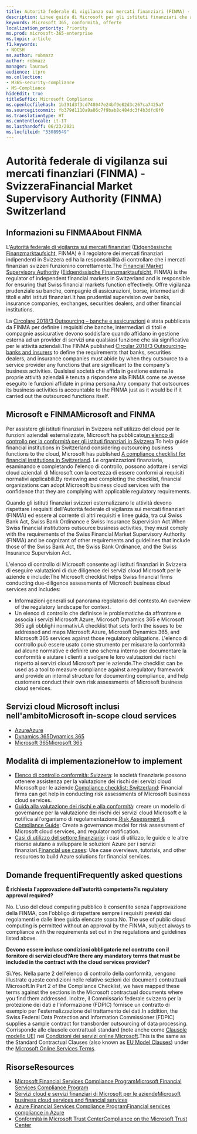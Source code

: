 ```yaml
---
title: Autorità federale di vigilanza sui mercati finanziari (FINMA) - Svizzera
description: Linee guida di Microsoft per gli istituti finanziari che adottano il cloud in Svizzera.
keywords: Microsoft 365, conformità, offerte
localization_priority: Priority
ms.prod: microsoft-365-enterprise
ms.topic: article
f1.keywords:
- NOCSH
ms.author: robmazz
author: robmazz
manager: laurawi
audience: itpro
ms.collection:
- M365-security-compliance
- MS-Compliance
hideEdit: true
titleSuffix: Microsoft Compliance
ms.openlocfilehash: 1b391d3f3cd748047e24bf9e82d3c267ca7425a7
ms.sourcegitcommit: fb379d1110a9a86c7f9bab8c484dc3f4b3dfd6f0
ms.translationtype: HT
ms.contentlocale: it-IT
ms.lasthandoff: 06/23/2021
ms.locfileid: "53089549"
---
```

# <a name="financial-market-supervisory-authority-finma-switzerland"></a><span data-ttu-id="571f8-104">Autorità federale di vigilanza sui mercati finanziari (FINMA) - Svizzera</span><span class="sxs-lookup"><span data-stu-id="571f8-104">Financial Market Supervisory Authority (FINMA) Switzerland</span></span>

## <a name="about-finma"></a><span data-ttu-id="571f8-105">Informazioni su FINMA</span><span class="sxs-lookup"><span data-stu-id="571f8-105">About FINMA</span></span>

<span data-ttu-id="571f8-106">L'[Autorità federale di vigilanza sui mercati finanziari](https://www.finma.ch/en) ([Eidgenössische Finanzmarktaufsicht](https://www.finma.ch/de/), FINMA) è il regolatore dei mercati finanziari indipendenti in Svizzera ed ha la responsabilità di controllare che i mercati finanziari svizzeri funzionino correttamente.</span><span class="sxs-lookup"><span data-stu-id="571f8-106">The [Financial Market Supervisory Authority](https://www.finma.ch/en) ([Eidgenössische Finanzmarktaufsicht](https://www.finma.ch/de/), FINMA) is the regulator of independent financial markets in Switzerland and is responsible for ensuring that Swiss financial markets function effectively.</span></span> <span data-ttu-id="571f8-107">Offre vigilanza prudenziale su banche, compagnie di assicurazioni, borse, intermediari di titoli e altri istituti finanziari.</span><span class="sxs-lookup"><span data-stu-id="571f8-107">It has prudential supervision over banks, insurance companies, exchanges, securities dealers, and other financial institutions.</span></span>

<span data-ttu-id="571f8-108">La [Circolare 2018/3 Outsourcing – banche e assicurazioni](https://www.finma.ch/en/~/media/finma/dokumente/rundschreiben-archiv/2018/rs-18-03/finma-rs-2018-03---20170921.pdf?la=en) è stata pubblicata da FINMA per definire i requisiti che banche, intermediari di titoli e compagnie assicurative devono soddisfare quando affidano in gestione esterna ad un provider di servizi una qualsiasi funzione che sia significativa per le attività aziendali.</span><span class="sxs-lookup"><span data-stu-id="571f8-108">The FINMA published [Circular 2018/3 Outsourcing–banks and insurers](https://www.finma.ch/en/~/media/finma/dokumente/rundschreiben-archiv/2018/rs-18-03/finma-rs-2018-03---20170921.pdf?la=en) to define the requirements that banks, securities dealers, and insurance companies must abide by when they outsource to a service provider any functions that are significant to the company's business activities.</span></span> <span data-ttu-id="571f8-109">Qualsiasi società che affida in gestione esterna le proprie attività aziendali è tenuta a rispondere alla FINMA come se avesse eseguito le funzioni affidate in prima persona.</span><span class="sxs-lookup"><span data-stu-id="571f8-109">Any company that outsources its business activities is accountable to the FINMA just as it would be if it carried out the outsourced functions itself.</span></span>

## <a name="microsoft-and-finma"></a><span data-ttu-id="571f8-110">Microsoft e FINMA</span><span class="sxs-lookup"><span data-stu-id="571f8-110">Microsoft and FINMA</span></span>

<span data-ttu-id="571f8-111">Per assistere gli istituti finanziari in Svizzera nell'utilizzo del cloud per le funzioni aziendali esternalizzate, Microsoft ha pubblicato[un elenco di controllo per la conformità per gli istituti finanziari in Svizzera](https://aka.ms/FinServ-Guide-Switzerland).</span><span class="sxs-lookup"><span data-stu-id="571f8-111">To help guide financial institutions in Switzerland considering outsourcing business functions to the cloud, Microsoft has published [A compliance checklist for financial institutions in Switzerland](https://aka.ms/FinServ-Guide-Switzerland).</span></span> <span data-ttu-id="571f8-112">Le organizzazioni finanziarie, esaminando e completando l'elenco di controllo, possono adottare i servizi cloud aziendali di Microsoft con la certezza di essere conformi ai requisiti normativi applicabili.</span><span class="sxs-lookup"><span data-stu-id="571f8-112">By reviewing and completing the checklist, financial organizations can adopt Microsoft business cloud services with the confidence that they are complying with applicable regulatory requirements.</span></span>

<span data-ttu-id="571f8-113">Quando gli istituti finanziari svizzeri esternalizzano le attività devono rispettare i requisiti dell'Autorità federale di vigilanza sui mercati finanziari (FINMA) ed essere al corrente di altri requisiti e linee guida, tra cui Swiss Bank Act, Swiss Bank Ordinance e Swiss Insurance Supervision Act.</span><span class="sxs-lookup"><span data-stu-id="571f8-113">When Swiss financial institutions outsource business activities, they must comply with the requirements of the Swiss Financial Market Supervisory Authority (FINMA) and be cognizant of other requirements and guidelines that include those of the Swiss Bank Act, the Swiss Bank Ordinance, and the Swiss Insurance Supervision Act.</span></span>

<span data-ttu-id="571f8-114">L'elenco di controllo di Microsoft consente agli istituti finanziari in Svizzera di eseguire valutazioni di due diligence dei servizi cloud Microsoft per le aziende e include:</span><span class="sxs-lookup"><span data-stu-id="571f8-114">The Microsoft checklist helps Swiss financial firms conducting due-diligence assessments of Microsoft business cloud services and includes:</span></span>

- <span data-ttu-id="571f8-115">Informazioni generali sul panorama regolatorio del contesto.</span><span class="sxs-lookup"><span data-stu-id="571f8-115">An overview of the regulatory landscape for context.</span></span>
- <span data-ttu-id="571f8-116">Un elenco di controllo che definisce le problematiche da affrontare e associa i servizi Microsoft Azure, Microsoft Dynamics 365 e Microsoft 365 agli obblighi normativi.</span><span class="sxs-lookup"><span data-stu-id="571f8-116">A checklist that sets forth the issues to be addressed and maps Microsoft Azure, Microsoft Dynamics 365, and Microsoft 365 services against those regulatory obligations.</span></span> <span data-ttu-id="571f8-117">L'elenco di controllo può essere usato come strumento per misurare la conformità ad alcune normative e definire uno schema interno per documentare la conformità e aiutare i clienti a svolgere le loro valutazioni dei rischi rispetto ai servizi cloud Microsoft per le aziende.</span><span class="sxs-lookup"><span data-stu-id="571f8-117">The checklist can be used as a tool to measure compliance against a regulatory framework and provide an internal structure for documenting compliance, and help customers conduct their own risk assessments of Microsoft business cloud services.</span></span>

## <a name="microsoft-in-scope-cloud-services"></a><span data-ttu-id="571f8-118">Servizi cloud Microsoft inclusi nell'ambito</span><span class="sxs-lookup"><span data-stu-id="571f8-118">Microsoft in-scope cloud services</span></span>

- [<span data-ttu-id="571f8-119">Azure</span><span class="sxs-lookup"><span data-stu-id="571f8-119">Azure</span></span>](https://aka.ms/AzureCompliance)
- [<span data-ttu-id="571f8-120">Dynamics 365</span><span class="sxs-lookup"><span data-stu-id="571f8-120">Dynamics 365</span></span>](https://aka.ms/d365-compliance-list)
- [<span data-ttu-id="571f8-121">Microsoft 365</span><span class="sxs-lookup"><span data-stu-id="571f8-121">Microsoft 365</span></span>](https://aka.ms/o365-compliance-framework)

## <a name="how-to-implement"></a><span data-ttu-id="571f8-122">Modalità di implementazione</span><span class="sxs-lookup"><span data-stu-id="571f8-122">How to implement</span></span>

- <span data-ttu-id="571f8-123">[Elenco di controllo conformità: Svizzera](https://aka.ms/FinServ-Guide-Switzerland): le società finanziarie possono ottenere assistenza per la valutazione dei rischi dei servizi cloud Microsoft per le aziende.</span><span class="sxs-lookup"><span data-stu-id="571f8-123">[Compliance checklist: Switzerland](https://aka.ms/FinServ-Guide-Switzerland): Financial firms can get help in conducting risk assessments of Microsoft business cloud services.</span></span>
- <span data-ttu-id="571f8-124">[Guida alla valutazione dei rischi e alla conformità](https://aka.ms/RiskGovernanceGuide): creare un modello di governance per la valutazione dei rischi dei servizi cloud Microsoft e la notifica all'organismo di regolamentazione.</span><span class="sxs-lookup"><span data-stu-id="571f8-124">[Risk Assessment & Compliance Guide](https://aka.ms/RiskGovernanceGuide): Create a governance model for risk assessment of Microsoft cloud services, and regulator notification.</span></span>
- <span data-ttu-id="571f8-125">[Casi di utilizzo del settore finanziario](/azure/industry/financial/): i casi di utilizzo, le guide e le altre risorse aiutano a sviluppare le soluzioni Azure per i servizi finanziari.</span><span class="sxs-lookup"><span data-stu-id="571f8-125">[Financial use cases](/azure/industry/financial/): Use case overviews, tutorials, and other resources to build Azure solutions for financial services.</span></span>

## <a name="frequently-asked-questions"></a><span data-ttu-id="571f8-126">Domande frequenti</span><span class="sxs-lookup"><span data-stu-id="571f8-126">Frequently asked questions</span></span>

<span data-ttu-id="571f8-127">**È richiesta l'approvazione dell’autorità competente?**</span><span class="sxs-lookup"><span data-stu-id="571f8-127">**Is regulatory approval required?**</span></span>

<span data-ttu-id="571f8-p105">No. L'uso del cloud computing pubblico è consentito senza l'approvazione della FINMA, con l'obbligo di rispettare sempre i requisiti previsti dai regolamenti e dalle linee guida elencate sopra.</span><span class="sxs-lookup"><span data-stu-id="571f8-p105">No. The use of public cloud computing is permitted without an approval by the FINMA, subject always to compliance with the requirements set out in the regulations and guidelines listed above.</span></span>

<span data-ttu-id="571f8-130">**Devono essere incluse condizioni obbligatorie nel contratto con il fornitore di servizi cloud?**</span><span class="sxs-lookup"><span data-stu-id="571f8-130">**Are there any mandatory terms that must be included in the contract with the cloud services provider?**</span></span>

<span data-ttu-id="571f8-131">Sì.</span><span class="sxs-lookup"><span data-stu-id="571f8-131">Yes.</span></span> <span data-ttu-id="571f8-132">Nella parte 2 dell'elenco di controllo della conformità, vengono illustrate queste condizioni nelle relative sezioni dei documenti contrattuali Microsoft.</span><span class="sxs-lookup"><span data-stu-id="571f8-132">In Part 2 of the Compliance Checklist, we have mapped these terms against the sections in the Microsoft contractual documents where you find them addressed.</span></span> <span data-ttu-id="571f8-133">Inoltre, il Commissario federale svizzero per la protezione dei dati e l'informazione (FDPIC) fornisce un contratto di esempio per l'esternalizzazione del trattamento dei dati.</span><span class="sxs-lookup"><span data-stu-id="571f8-133">In addition, the Swiss Federal Data Protection and Information Commissioner (FDPIC) supplies a sample contract for transborder outsourcing of data processing.</span></span> <span data-ttu-id="571f8-134">Corrisponde alle clausole contrattuali standard (note anche come [Clausole modello UE](offering-EU-Model-Clauses.md)) nei [Condizioni dei servizi online Microsoft](https://aka.ms/Online-Services-Terms).</span><span class="sxs-lookup"><span data-stu-id="571f8-134">This is the same as the Standard Contractual Clauses (also known as [EU Model Clauses](offering-EU-Model-Clauses.md)) under the [Microsoft Online Services Terms](https://aka.ms/Online-Services-Terms).</span></span>

## <a name="resources"></a><span data-ttu-id="571f8-135">Risorse</span><span class="sxs-lookup"><span data-stu-id="571f8-135">Resources</span></span>

- [<span data-ttu-id="571f8-136">Microsoft Financial Services Compliance Program</span><span class="sxs-lookup"><span data-stu-id="571f8-136">Microsoft Financial Services Compliance Program</span></span>](https://aka.ms/FSCP-Print)
- [<span data-ttu-id="571f8-137">Servizi cloud e servizi finanziari di Microsoft per le aziende</span><span class="sxs-lookup"><span data-stu-id="571f8-137">Microsoft business cloud services and financial services</span></span>](https://servicetrust.microsoft.com/viewpage/financialservicesoverview)
- [<span data-ttu-id="571f8-138">Azure Financial Services Compliance Program</span><span class="sxs-lookup"><span data-stu-id="571f8-138">Financial services compliance in Azure</span></span>](https://azure.microsoft.com/resources/videos/azurecon-2015-financial-services-compliance-in-azure/)
- [<span data-ttu-id="571f8-139">Conformità in Microsoft Trust Center</span><span class="sxs-lookup"><span data-stu-id="571f8-139">Compliance on the Microsoft Trust Center</span></span>](https://www.microsoft.com/trust-center/compliance/compliance-overview)
